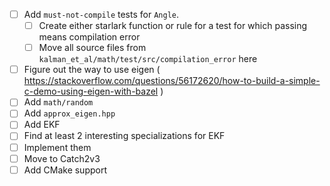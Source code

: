 - [ ] Add `must-not-compile` tests for `Angle`.
    - [ ] Create either starlark function or rule for a test for which passing means compilation error
    - [ ] Move all source files from `kalman_et_al/math/test/src/compilation_error` here
- [ ] Figure out the way to use eigen ( https://stackoverflow.com/questions/56172620/how-to-build-a-simple-c-demo-using-eigen-with-bazel )
- [ ] Add `math/random`
- [ ] Add `approx_eigen.hpp`
- [ ] Add EKF
- [ ] Find at least 2 interesting specializations for EKF
- [ ] Implement them
- [ ] Move to Catch2v3
- [ ] Add CMake support
